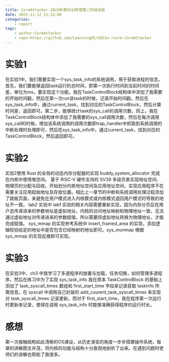```yaml
---
title: CoreAttacker-2023秋季OS训练营第二阶段总结
date: 2023-11-12 21:12:08
categories:
    - report
tags:
    - author:CoreAttacker
    - repo:https://github.com/LearningOS/2023a-rcore-CoreAttacker
---
```


<!-- more -->
# 实验1
在实验1中，我们需要实现一个sys_task_info的系统调用，用于获取进程的信息。首先，我们要能够返回task运行的总时间，即第一次执行时间到当前时间的时间差，单位为ms，要实现这个功能，我在TaskControlBlock结构体中添加了我需要的开始时间戳，然后在第一次run该task的时候，记录开始时间戳，然后在sys_task_info中，通过current_task，找到对应的TaskControlBlock，然后计算时间差，返回即可。第二步，能够统计task的sys_call的调用次数，同上，我在TaskControlBlock结构体中添加了我需要的sys_call调用次数，然后在每次调用sys_call的时候，增加该系统调用的调用次数即trap_handler中抓取到系统调用的中断处理时处理即可，然后在sys_task_info中，通过current_task，找到对应的TaskControlBlock，然后返回即可。
# 实验2
实验2使用 Rust 的全局的动态内存分配器的实现 buddy_system_allocator 完成在内核中使用堆空间。 基于 RISC-V 硬件支持的 SV39 多级页表实现地址空间、物理页的分配与回收。开始划分内核地址空间及应用地址空间，实现应用程序不在需要关注应用起始地址及存放位置。相比上一章节的中断和系统调用处理过程添加了跳板页面，来避免在用户模式进入内核模式或内核模式退回用户模式时导致的地址不一致。
lab2 实验中 lab1 实验的相关内容需要重新实现，因为内存分页后在用户态传递进来的参数地址是虚拟地址，内核的访问地址映射和物理地址一致，无法通过虚拟地址对传递进来的参数赋值，所以需要将虚拟地址转换为物理地址，才能完成赋值。 sys_mmap 的实现参考系统中 insert_framed_area 的实现，添加逻辑校验给定的地址中是否包含已经映射的地址即可。sys_munmap 根据 sys_mmap 的实现反推即可实现。
# 实验3
在实验3中，ch3 中我学习了多道程序的放置与加载，任务切换，如何管理多道程序。然后在练习中为了实现 sys_task_info 我在原本 TaskControlBlock 的基础上添加了 task_syscall_times 数组和 first_start_time 字段来记录获取 taskinfo 所需信息。在 syscall 中调用自己封装的 add_cuurent_task_syscall_times 来实现对 task_syscall_times 记录更新。而对于 first_start_time，我在程序第一次运行时更新来记录，使得在调用 sys_task_info 时能够准确获得程序的运行时长。


# 感想
第一次接触结构如此清晰的OS课设，从历史演变的角度一步步搭建操作系统，每章的讲解图文并茂，将内核的功能与结构十分直观地剖析了出来。在遇到问题时老师们的讲解也帮助了我很多。